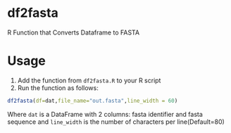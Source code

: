 # df2fasta
 R Function that Converts Dataframe to FASTA 
# Usage 
1. Add the function from `df2fasta.R` to your R script
2. Run the function as follows:
```R
df2fasta(df=dat,file_name="out.fasta",line_width = 60)  
```  
Where `dat` is a DataFrame with 2 columns: fasta identifier and fasta sequence and `line_width` is the number of characters per line(Default=80)
